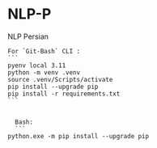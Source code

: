 # NLP-P
NLP Persian

    For `Git-Bash` CLI :
    ```
    pyenv local 3.11
    python -m venv .venv
    source .venv/Scripts/activate
    pip install --upgrade pip
    pip install -r requirements.txt
    ```

    
      Bash:
      ```
    python.exe -m pip install --upgrade pip
   ```

